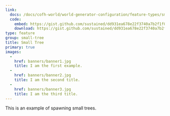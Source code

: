 ```yaml
---
link:
  docs: /docs/cofh-world/world-generator-configuration/feature-types/small-tree
  code:
    embed: https://gist.github.com/sustained/dd931ea678e22f3740a7b2f1f00b6a6d.js
    download: https://gist.github.com/sustained/dd931ea678e22f3740a7b2f1f00b6a6d/archive/a5d0d92b55580b64130f03ad89d011414a33a36d.zip
type: feature
group: small-tree
title: Small Tree
primary: true
images:
  -
    href: banners/banner1.jpg
    title: I am the first example.
  -
    href: banners/banner2.jpg
    title: I am the second title.
  -
    href: banners/banner3.jpg
    title: I am the third title.
---
```


This is an example of spawning small trees.
